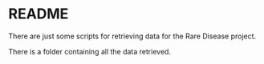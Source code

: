# README

There are just some scripts for retrieving data for the Rare Disease project.

There is a folder containing all the data retrieved.


